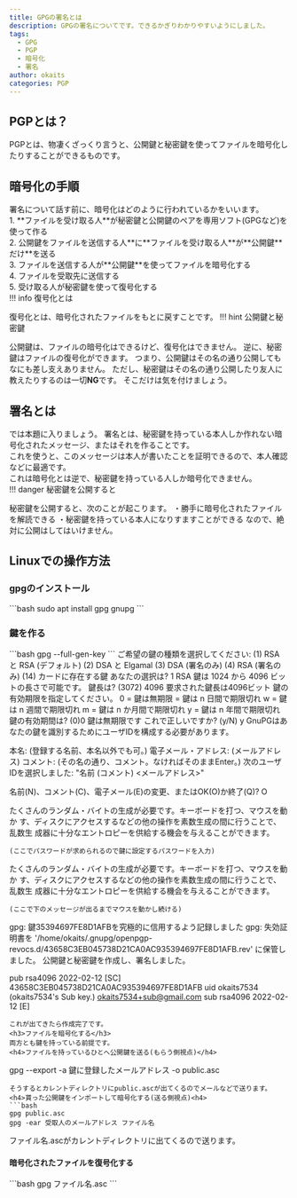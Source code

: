 ```yaml
---
title: GPGの署名とは
description: GPGの署名についてです。できるかぎりわかりやすいようにしました。
tags:
  - GPG
  - PGP
  - 暗号化
  - 署名
author: okaits
categories: PGP
---
```

<div class="adservice-pc"></div>
<h2>PGPとは？</h2>
PGPとは、物凄くざっくり言うと、公開鍵と秘密鍵を使ってファイルを暗号化したりすることができるものです。<br>
<h2>暗号化の手順</h2>
署名について話す前に、暗号化はどのように行われているかをいいます。<br>
1. **ファイルを受け取る人**が秘密鍵と公開鍵のペアを専用ソフト(GPGなど)を使って作る<br>
2. 公開鍵をファイルを送信する人**に**ファイルを受け取る人**が**公開鍵**だけ**を送る<br>
3. ファイルを送信する人が**公開鍵**を使ってファイルを暗号化する<br>
4. ファイルを受取先に送信する<br>
5. 受け取る人が秘密鍵を使って復号化する<br>
!!! info 復号化とは
  
  復号化とは、暗号化されたファイルをもとに戻すことです。
!!! hint 公開鍵と秘密鍵
  
  公開鍵は、ファイルの暗号化はできるけど、復号化はできません。
  逆に、秘密鍵はファイルの復号化ができます。
  つまり、公開鍵はその名の通り公開してもなにも差し支えありません。
  ただし、秘密鍵はその名の通り公開したり友人に教えたりするのは一切**NG**です。
  そこだけは気を付けましょう。
<h2>署名とは</h2>
では本題に入りましょう。
署名とは、秘密鍵を持っている本人しか作れない暗号化されたメッセージ、またはそれを作ることです。<br>
これを使うと、このメッセージは本人が書いたことを証明できるので、本人確認などに最適です。<br>
これは暗号化とは逆で、秘密鍵を持っている人しか暗号化できません。<br>
!!! danger 秘密鍵を公開すると
  
  秘密鍵を公開すると、次のことが起こります。
  ・勝手に暗号化されたファイルを解読できる
  ・秘密鍵を持っている本人になりすますことができる
  なので、絶対に公開はしてはいけません。
<h2>Linuxでの操作方法</h2>
<h3>gpgのインストール</h3>
```bash
sudo apt install gpg gnupg
```
<h3>鍵を作る</h3>
```bash
gpg --full-gen-key
```
ご希望の鍵の種類を選択してください:
   (1) RSA と RSA (デフォルト)
   (2) DSA と Elgamal
   (3) DSA (署名のみ)
   (4) RSA (署名のみ)
  (14) カードに存在する鍵
あなたの選択は? 1
RSA 鍵は 1024 から 4096 ビットの長さで可能です。
鍵長は? (3072) 4096
要求された鍵長は4096ビット
鍵の有効期限を指定してください。
         0 = 鍵は無期限
      <n>  = 鍵は n 日間で期限切れ
      <n>w = 鍵は n 週間で期限切れ
      <n>m = 鍵は n か月間で期限切れ
      <n>y = 鍵は n 年間で期限切れ
鍵の有効期間は? (0)0
鍵は無期限です
これで正しいですか? (y/N) y
GnuPGはあなたの鍵を識別するためにユーザIDを構成する必要があります。

本名: (登録する名前、本名以外でも可。)
電子メール・アドレス: (メールアドレス)
コメント: (その名の通り、コメント。なければそのままEnter。)
次のユーザIDを選択しました:
    "名前 (コメント) <メールアドレス>"

名前(N)、コメント(C)、電子メール(E)の変更、またはOK(O)か終了(Q)? O

たくさんのランダム・バイトの生成が必要です。キーボードを打つ、マウスを動か
す、ディスクにアクセスするなどの他の操作を素数生成の間に行うことで、乱数生
成器に十分なエントロピーを供給する機会を与えることができます。
```
(ここでパスワードが求められるので鍵に設定するパスワードを入力)
```
たくさんのランダム・バイトの生成が必要です。キーボードを打つ、マウスを動か
す、ディスクにアクセスするなどの他の操作を素数生成の間に行うことで、乱数生
成器に十分なエントロピーを供給する機会を与えることができます。
```
(ここで下のメッセージが出るまでマウスを動かし続ける)
```
gpg: 鍵35394697FE8D1AFBを究極的に信用するよう記録しました
gpg: 失効証明書を '/home/okaits/.gnupg/openpgp-revocs.d/43658C3EB045738D21CA0AC935394697FE8D1AFB.rev' に保管しました。
公開鍵と秘密鍵を作成し、署名しました。

pub   rsa4096 2022-02-12 [SC]
      43658C3EB045738D21CA0AC935394697FE8D1AFB
uid                      okaits7534 (okaits7534's Sub key.) <okaits7534+sub@gmail.com>
sub   rsa4096 2022-02-12 [E]

```
これが出てきたら作成完了です。
<h3>ファイルを暗号化する</h3>
両方とも鍵を持っている前提です。
<h4>ファイルを持っているひとへ公開鍵を送る(もらう側視点)</h4>
```
gpg --export -a 鍵に登録したメールアドレス -o public.asc
```
そうするとカレントディレクトリにpublic.ascが出てくるのでメールなどで送ります。
<h4>貰った公開鍵をインポートして暗号化する(送る側視点)<h4>
```bash
gpg public.asc
gpg -ear 受取人のメールアドレス ファイル名
```
ファイル名.ascがカレントディレクトリに出てくるので送ります。
<h4>暗号化されたファイルを復号化する</h4>
```bash
gpg ファイル名.asc 
```
<div class="adservice-pc adservice-sp"></div>